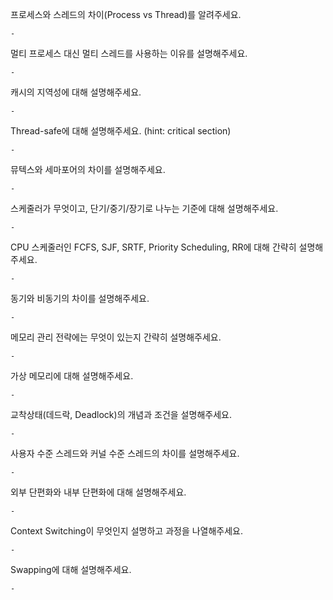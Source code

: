 프로세스와 스레드의 차이(Process vs Thread)를 알려주세요.

    - 


멀티 프로세스 대신 멀티 스레드를 사용하는 이유를 설명해주세요.

    - 


캐시의 지역성에 대해 설명해주세요.

    - 


Thread-safe에 대해 설명해주세요. (hint: critical section)

    - 


뮤텍스와 세마포어의 차이를 설명해주세요.

    - 


스케줄러가 무엇이고, 단기/중기/장기로 나누는 기준에 대해 설명해주세요.

    - 


CPU 스케줄러인 FCFS, SJF, SRTF, Priority Scheduling, RR에 대해 간략히 설명해주세요.

    - 


동기와 비동기의 차이를 설명해주세요.

    - 


메모리 관리 전략에는 무엇이 있는지 간략히 설명해주세요.

    - 


가상 메모리에 대해 설명해주세요.

    - 


교착상태(데드락, Deadlock)의 개념과 조건을 설명해주세요.

    - 


사용자 수준 스레드와 커널 수준 스레드의 차이를 설명해주세요.

    - 


외부 단편화와 내부 단편화에 대해 설명해주세요.

    - 


Context Switching이 무엇인지 설명하고 과정을 나열해주세요.

    - 


Swapping에 대해 설명해주세요.

    - 